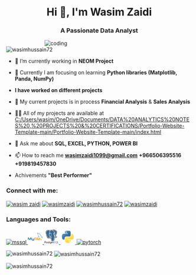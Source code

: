 <h1 align="center">Hi 👋, I'm Wasim Zaidi</h1>
<h3 align="center">A Passionate Data Analyst</h3>

<img align="right" alt="coding" width="400" src="https://cdn.prod.website-files.com/6672f2c52186ba163a2a83d7/669ebe50d27619711b006102_Data%20report.gif">

<p align="left"> <img src="https://komarev.com/ghpvc/?username=wasimhussain72&label=Profile%20views&color=0e75b6&style=flat" alt="wasimhussain72" /> </p>

- 🔭 I’m currently working in **NEOM Project**

- 🌱 Currently I am focusing on learning **Python libraries (Matplotlib, Panda, NumPy)**

- **I have worked on different projects**

- 🤝 My current projects is in process **Financial Analysis** & **Sales Analysis**

- 👨‍💻 All of my projects are available at [C:/Users/wasim/OneDrive/Documents/DATA%20ANALYTICS%20NOTES%20,%20PROJECTS%20&%20CERTIFICATIONS/Portfolio-Website-Template-main/Portfolio-Website-Template-main/index.html](C:/Users/wasim/OneDrive/Documents/DATA%20ANALYTICS%20NOTES%20,%20PROJECTS%20&%20CERTIFICATIONS/Portfolio-Website-Template-main/Portfolio-Website-Template-main/index.html)

- 💬 Ask me about **SQL, EXCEL, PYTHON, POWER BI**

- 📫 How to reach me **wasimzaidi1099@gmail.com**
**+966506395516**
**+919819457830**

- Achivements **"Best Performer"**

<h3 align="left">Connect with me:</h3>
<p align="left">
<a href="https://linkedin.com/in/wasim zaidi" target="blank"><img align="center" src="https://raw.githubusercontent.com/rahuldkjain/github-profile-readme-generator/master/src/images/icons/Social/linked-in-alt.svg" alt="wasim zaidi" height="30" width="40" /></a>
<a href="https://kaggle.com/wasimzaidi" target="blank"><img align="center" src="https://raw.githubusercontent.com/rahuldkjain/github-profile-readme-generator/master/src/images/icons/Social/kaggle.svg" alt="wasimzaidi" height="30" width="40" /></a>
<a href="https://instagram.com/wasimhussain72" target="blank"><img align="center" src="https://raw.githubusercontent.com/rahuldkjain/github-profile-readme-generator/master/src/images/icons/Social/instagram.svg" alt="wasimhussain72" height="30" width="40" /></a>
<a href="https://www.leetcode.com/wasimzaidi" target="blank"><img align="center" src="https://raw.githubusercontent.com/rahuldkjain/github-profile-readme-generator/master/src/images/icons/Social/leet-code.svg" alt="wasimzaidi" height="30" width="40" /></a>
</p>

<h3 align="left">Languages and Tools:</h3>
<p align="left"> <a href="https://www.microsoft.com/en-us/sql-server" target="_blank" rel="noreferrer"> <img src="https://www.svgrepo.com/show/303229/microsoft-sql-server-logo.svg" alt="mssql" width="40" height="40"/> </a> <a href="https://www.mysql.com/" target="_blank" rel="noreferrer"> <img src="https://raw.githubusercontent.com/devicons/devicon/master/icons/mysql/mysql-original-wordmark.svg" alt="mysql" width="40" height="40"/> </a> <a href="https://www.postgresql.org" target="_blank" rel="noreferrer"> <img src="https://raw.githubusercontent.com/devicons/devicon/master/icons/postgresql/postgresql-original-wordmark.svg" alt="postgresql" width="40" height="40"/> </a> <a href="https://www.python.org" target="_blank" rel="noreferrer"> <img src="https://raw.githubusercontent.com/devicons/devicon/master/icons/python/python-original.svg" alt="python" width="40" height="40"/> </a> <a href="https://pytorch.org/" target="_blank" rel="noreferrer"> <img src="https://www.vectorlogo.zone/logos/pytorch/pytorch-icon.svg" alt="pytorch" width="40" height="40"/> </a> </p>

<p><img align="left" src="https://github-readme-stats.vercel.app/api/top-langs?username=wasimhussain72&show_icons=true&locale=en&layout=compact" alt="wasimhussain72" /></p>

<p>&nbsp;<img align="center" src="https://github-readme-stats.vercel.app/api?username=wasimhussain72&show_icons=true&locale=en" alt="wasimhussain72" /></p>

<p><img align="center" src="https://github-readme-streak-stats.herokuapp.com/?user=wasimhussain72&" alt="wasimhussain72" /></p>

